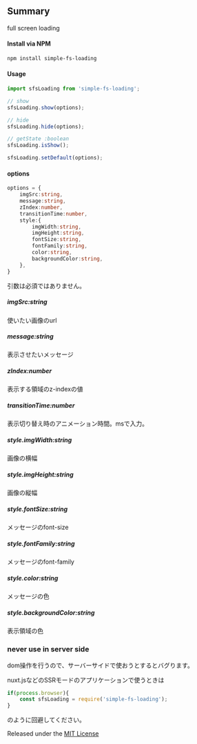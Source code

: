 ## Summary

full screen loading

#### Install via NPM

```bash
npm install simple-fs-loading
```

#### Usage

```javascript
import sfsLoading from 'simple-fs-loading';
```

```javascript
// show
sfsLoading.show(options);

// hide
sfsLoading.hide(options);

// getState :boolean
sfsLoading.isShow();

sfsLoading.setDefault(options);
```

#### options

```typescript
options = {
    imgSrc:string,
    message:string,
    zIndex:number,
    transitionTime:number,
    style:{
        imgWidth:string,
        imgHeight:string,
        fontSize:string,
        fontFamily:string,
        color:string,
        backgroundColor:string,
    },
}
```

引数は必須ではありません。

##### imgSrc:string
使いたい画像のurl

##### message:string
表示させたいメッセージ

##### zIndex:number
表示する領域のz-indexの値

##### transitionTime:number
表示切り替え時のアニメーション時間。msで入力。

##### style.imgWidth:string
画像の横幅

##### style.imgHeight:string
画像の縦幅

##### style.fontSize:string
メッセージのfont-size

##### style.fontFamily:string
メッセージのfont-family

##### style.color:string
メッセージの色

##### style.backgroundColor:string
表示領域の色

### never use in server side

dom操作を行うので、サーバーサイドで使おうとするとバグります。

nuxt.jsなどのSSRモードのアプリケーションで使うときは

```javascript
if(process.browser){
    const sfsLoading = require('simple-fs-loading');
}
```

のように回避してください。



Released under the [MIT License](http://www.opensource.org/licenses/mit-license.php)
